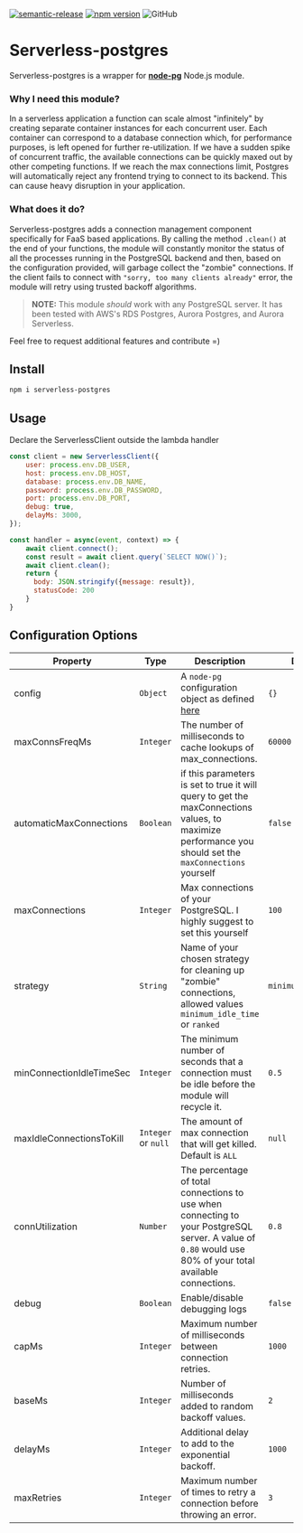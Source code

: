 [![semantic-release](https://img.shields.io/badge/%20%20%F0%9F%93%A6%F0%9F%9A%80-semantic--release-e10079.svg)](https://github.com/MatteoGioioso/serverless-pg)
[![npm version](https://badge.fury.io/js/serverless-postgres.svg)](https://badge.fury.io/js/serverless-postgres)
![GitHub](https://img.shields.io/github/license/MatteoGioioso/serverless-pg)

# Serverless-postgres

Serverless-postgres is a wrapper for **[node-pg](https://github.com/brianc/node-postgres)** Node.js module.

### Why I need this module?
In a serverless application a function can scale almost "infinitely" by creating separate container instances 
for each concurrent user. 
Each container can correspond to a database connection which, for performance purposes, is left opened for further
re-utilization. If we have a sudden spike of concurrent traffic, the available connections can be quickly maxed out
by other competing functions.
If we reach the max connections limit, Postgres will automatically reject any frontend trying to connect to its backend.
This can cause heavy disruption in your application.

### What does it do?
Serverless-postgres adds a connection management component specifically for FaaS based applications.
By calling the method `.clean()` at the end of your functions, the module will constantly monitor the status of all
the processes running in the PostgreSQL backend and then, based on the configuration provided, 
will garbage collect the "zombie" connections.
If the client fails to connect with `"sorry, too many clients already"` error, the module will retry
using trusted backoff algorithms.

> **NOTE:** This module *should* work with any PostgreSQL server. 
It has been tested with AWS's RDS Postgres, Aurora Postgres, and Aurora Serverless.

Feel free to request additional features and contribute =)

## Install

```bash
npm i serverless-postgres
```

## Usage

Declare the ServerlessClient outside the lambda handler

```javascript
const client = new ServerlessClient({
    user: process.env.DB_USER,
    host: process.env.DB_HOST,
    database: process.env.DB_NAME,
    password: process.env.DB_PASSWORD,
    port: process.env.DB_PORT,
    debug: true,
    delayMs: 3000,
});

const handler = async(event, context) => {
    await client.connect();
    const result = await client.query(`SELECT NOW()`);
    await client.clean();
    return {
      body: JSON.stringify({message: result}),
      statusCode: 200
    }
}


```


## Configuration Options

| Property | Type | Description | Default |
| -------- | ---- | ----------- | ------- |
| config | `Object` | A `node-pg` configuration object as defined [here](https://node-postgres.com/api/client) | `{}` |
| maxConnsFreqMs | `Integer` | The number of milliseconds to cache lookups of max_connections. | `60000` |
| automaticMaxConnections | `Boolean` | if this parameters is set to true it will query to get the maxConnections values, to maximize performance you should set the `maxConnections` yourself | `false` |
| maxConnections | `Integer` | Max connections of your PostgreSQL. I highly suggest to set this yourself | `100` |
| strategy | `String` | Name of your chosen strategy for cleaning up "zombie" connections, allowed values `minimum_idle_time` or `ranked` | `minimum_idle_time` |
| minConnectionIdleTimeSec | `Integer` | The minimum number of seconds that a connection must be idle before the module will recycle it. | `0.5` |
| maxIdleConnectionsToKill | `Integer` or `null` | The amount of max connection that will get killed. Default is `ALL` | `null` |
| connUtilization | `Number` | The percentage of total connections to use when connecting to your PostgreSQL server. A value of `0.80` would use 80% of your total available connections. | `0.8` |
| debug | `Boolean` | Enable/disable debugging logs | `false` |
| capMs | `Integer` | Maximum number of milliseconds between connection retries. | `1000` |
| baseMs | `Integer` | Number of milliseconds added to random backoff values. | `2` |
| delayMs | `Integer` | Additional delay to add to the exponential backoff. | `1000` |
| maxRetries | `Integer` | Maximum number of times to retry a connection before throwing an error. | `3` |
